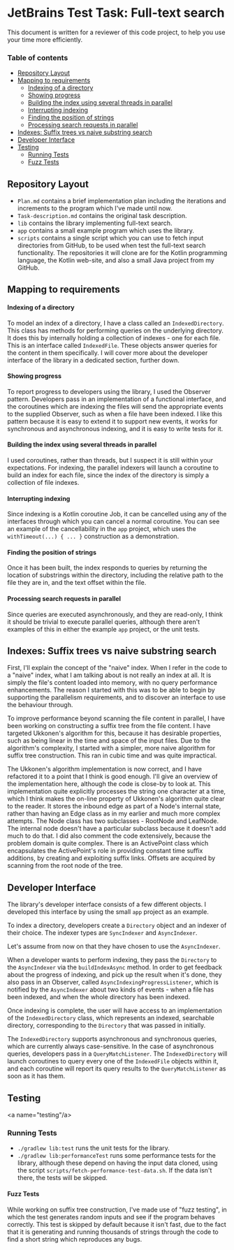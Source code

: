 # JetBrains Test Task: Full-text search

This document is written for a reviewer of this code project, to help you use
your time more efficiently.

### Table of contents

* [Repository Layout](#repository-layout)
* [Mapping to requirements](#mapping-to-requirements)
  * [Indexing of a directory](#indexing-of-a-directory)
  * [Showing progress](#showing-progress)
  * [Building the index using several threads in parallel](#building-the-index-using-several-threads-in-parallel)
  * [Interrupting indexing](#interrupting-indexing)
  * [Finding the position of strings](#finding-the-position-of-strings)
  * [Processing search requests in parallel](#processing-search-requests-in-parallel)
* [Indexes: Suffix trees vs naive substring search](#indexes-suffix-trees-vs-naive-substring-search)
* [Developer Interface](#developer-interface)
* [Testing](#testing)
  * [Running Tests](#running-tests)
  * [Fuzz Tests](#fuzz-tests)

## Repository Layout

<a id="repository-layout"></a>

- `Plan.md` contains a brief implementation plan including the iterations and
  increments to the program which I've made until now.
- `Task-description.md` contains the original task description.
- `lib` contains the library implementing full-text search.
- `app` contains a small example program which uses the library.
- `scripts` contains a single script which you can use to fetch input
  directories from GitHub, to be used when test the full-text search
  functionality. The repositories it will clone are for the Kotlin programming
  language, the Kotlin web-site, and also a small Java project from my GitHub.

## Mapping to requirements

<a name="mapping-to-requirements"></a>

#### Indexing of a directory

<a name="indexing-of-a-directory"></a>

To model an index of a directory, I have a class called an `IndexedDirectory`.
This class has methods for performing queries on the underlying directory. It
does this by internally holding a collection of indexes - one for each file.
This is an interface called `IndexedFile`. These objects answer queries for the
content in them specifically. I will cover more about the developer interface of
the library in a dedicated section, further down.

#### Showing progress

<a name="showing-progress"></a>

To report progress to developers using the library, I used the Observer pattern.
Developers pass in an implementation of a functional interface, and the
coroutines which are indexing the files will send the appropriate events to the
supplied Observer, such as when a file have been indexed. I like this pattern
because it is easy to extend it to support new events, it works for synchronous
and asynchronous indexing, and it is easy to write tests for it.

#### Building the index using several threads in parallel

<a name="building-the-index-using-several-threads-in-parallel"></a>

I used coroutines, rather than threads, but I suspect it is still within your
expectations. For indexing, the parallel indexers will launch a coroutine to
build an index for each file, since the index of the directory is simply a
collection of file indexes.

#### Interrupting indexing

<a name="interrupting-indexing"></a>

Since indexing is a Kotlin coroutine Job, it can be cancelled using any of the
interfaces through which you can cancel a normal coroutine. You can see an
example of the cancellability in the `app` project, which uses the
`withTimeout(...) { ... }` construction as a demonstration.

#### Finding the position of strings

<a name="finding-the-position-of-strings"></a>

Once it has been built, the index responds to queries by returning the location
of substrings within the directory, including the relative path to the file they
are in, and the text offset within the file.

#### Processing search requests in parallel

<a name="processing-search-requests-in-parallel"></a>

Since queries are executed asynchronously, and they are read-only, I think it
should be trivial to execute parallel queries, although there aren't examples of
this in either the example `app` project, or the unit tests.

## Indexes: Suffix trees vs naive substring search

<a name="indexes-suffix-trees-vs-naive-substring-search"></a>

First, I'll explain the concept of the "naive" index. When I refer in the code
to a "naive" index, what I am talking about is not really an index at all. It is
simply the file's content loaded into memory, with no query performance
enhancements. The reason I started with this was to be able to begin by
supporting the parallelism requirements, and to discover an interface to use the
behaviour through.

To improve performance beyond scanning the file content in parallel, I have been
working on constructing a suffix tree from the file content. I have targeted
Ukkonen's algorithm for this, because it has desirable properties, such as being
linear in the time and space of the input files. Due to the algorithm's
complexity, I started with a simpler, more naive algorithm for suffix tree
construction. This ran in cubic time and was quite impractical.

The Ukkonen's algorithm implementation is now correct, and I have refactored it
to a point that I think is good enough. I'll give an overview of the
implementation here, although the code is close-by to look at. This
implementation quite explicitly processes the string one character at a time,
which I think makes the on-line property of Ukkonen's algorithm quite clear to
the reader. It stores the inbound edge as part of a Node's internal state,
rather than having an Edge class as in my earlier and much more complex
attempts. The Node class has two subclasses - RootNode and LeafNode. The
internal node doesn't have a particular subclass because it doesn't add much to
do that. I did also comment the code extensively, because the problem domain is
quite complex. There is an ActivePoint class which encapsulates the
ActivePoint's role in providing constant time suffix additions, by creating and
exploiting suffix links. Offsets are acquired by scanning from the root node of
the tree.

## Developer Interface

<a name="developer-interface"></a>

The library's developer interface consists of a few different objects. I
developed this interface by using the small `app` project as an example.

To index a directory, developers create a `Directory` object and an indexer of
their choice. The indexer types are `SyncIndexer` and `AsyncIndexer`.

Let's assume from now on that they have chosen to use the `AsyncIndexer`.

When a developer wants to perform indexing, they pass the `Directory` to the
`AsyncIndexer` via the `buildIndexAsync` method. In order to get feedback about
the progress of indexing, and pick up the result when it's done, they also pass
in an Observer, called `AsyncIndexingProgressListener`, which is notified by
the `AsyncIndexer` about two kinds of events - when a file has been indexed, and
when the whole directory has been indexed.

Once indexing is complete, the user will have access to an implementation of the
`IndexedDirectory` class, which represents an indexed, searchable directory,
corresponding to the `Directory` that was passed in initially.

The `IndexedDirectory` supports asynchronous and synchronous queries, which are
currently always case-sensitive. In the case of asynchronous queries, developers
pass in a `QueryMatchListener`. The `IndexedDirectory` will launch coroutines to
query every one of the `IndexedFile` objects within it, and each coroutine will
report its query results to the `QueryMatchListener` as soon as it has them.

## Testing

<a name="testing"/a>

### Running Tests

<a name="running-tests"></a>

- `./gradlew lib:test` runs the unit tests for the library.
- `./gradlew lib:performanceTest` runs some performance tests for the library,
  although these depend on having the input data cloned, using the script
  `scripts/fetch-performance-test-data.sh`. If the data isn't there, the tests
  will be skipped.

#### Fuzz Tests

<a name="fuzz-tests"></a>

While working on suffix tree construction, I've made use of "fuzz testing", in
which the test generates random inputs and see if the program behaves correctly.
This test is skipped by default because it isn't fast, due to the fact that it
is generating and running thousands of strings through the code to find a short
string which reproduces any bugs.


